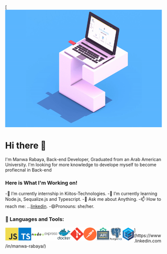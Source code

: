 [
<img src="/move.gif" alt="a day of manwa rabaya"/>
# Hi there 👋
I'm Manwa Rabaya, Back-end Developer, Graduated from an Arab American University. I'm looking for more knowledge to develope myself to become profiecnal in Back-end
### Here is What I'm Working on!
-🔭 I’m currently internship in Kiitos-Technologies.
-🌱  I’m currently learning Node.js, Sequalize.js and Typescript.
-💬 Ask me about Anything.
-📫 How to reach me: ...[linkedin](https://www.linkedin.com/in/manwa-rabaya/).
-😄Pronouns: she/her.
### 🔨 Languages and Tools:
<img align="left" alt="JavaScript" height ="42px"  src="./javascript.svg">
<img align="left" alt="TypeScript" height ="42px" src="./typescript.svg">
<img align="left" alt="NodeJs" height ="42px" src="./nodejs.svg">
<img align="left" alt="ExpressJs" height ="42px" src="./express.svg">
<img align="left" alt="Docker" height ="42px" src="./docker.svg">
<img align="left" alt="REST APIs" height ="42px" src="./git.svg">
<img align="left" alt="Postman" height ="42px" src="./postman.svg">
<img align="left" alt="REST APIs" height ="42px" src="./api.svg">
<img align="left" alt="PostgreSql" height ="42px" src="./postgresql.svg">
<img align="left" alt="Sequelize" height ="42px" src="./sequelize.png">
](https://www.linkedin.com/in/manwa-rabaya/)
